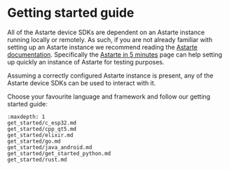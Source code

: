 <!--
Copyright 2024 SECO Mind Srl

SPDX-License-Identifier: Apache-2.0
-->

# Getting started guide

All of the Astarte device SDKs are dependent on an Astarte instance running locally or remotely.
As such, if you are not already familiar with setting up an Astarte instance we recommend reading
the [Astarte documentation](https://docs.astarte-platform.org/astarte/latest/001-intro_user.html).
Specifically the
[Astarte in 5 minutes](https://docs.astarte-platform.org/astarte/latest/010-astarte_in_5_minutes.html)
page can help setting up quickly an instance of Astarte for testing purposes.

Assuming a correctly configured Astarte instance is present, any of the Astarte device SDKs can be
used to interact with it.

Choose your favourite language and framework and follow our getting started guide:
```{toctree}
:maxdepth: 1
get_started/c_esp32.md
get_started/cpp_qt5.md
get_started/elixir.md
get_started/go.md
get_started/java_android.md
get_started/get_started_python.md
get_started/rust.md
```
